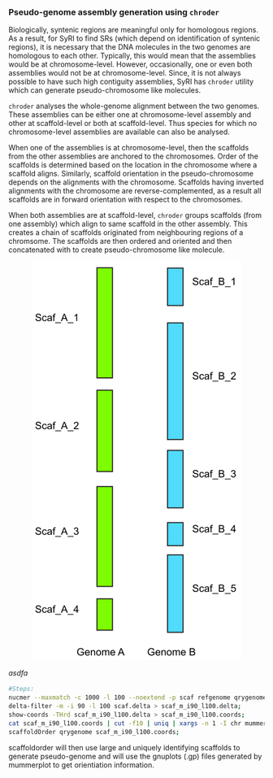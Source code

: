 ### Pseudo-genome assembly generation using `chroder`
Biologically, syntenic regions are meaningful only for homologous regions. As a result, for SyRI to find SRs (which depend on identification of syntenic regions), it is necessary that the DNA molecules in the two genomes are homologous to each other. Typically, this would mean that the assemblies would be at chromosome-level. However, occasionally, one or even both assemblies would not be at chromosome-level. Since, it is not always possible to have such high contiguity assemblies, SyRI has `chroder` utility which can generate pseudo-chromosome like molecules. 

`chroder` analyses the whole-genome alignment between the two genomes. These assemblies can be either one at chromosome-level assembly and other at scaffold-level or both at scaffold-level. Thus species for which no chromosome-level assemblies are available can also be analysed.

When one of the assemblies is at chromosome-level, then the scaffolds from the other assemblies are anchored to the chromosomes. Order of the scaffolds is determined based on the location in the chromosome where a scaffold aligns. Similarly, scaffold orientation in the pseudo-chromosome depends on the alignments with the chromosome. Scaffolds having inverted alignments with the chromosome are reverse-complemented, as a result all scaffolds are in forward orientation with respect to the chromosomes.

When both assemblies are at scaffold-level, `chroder` groups scaffolds (from one assembly) which align to same scaffold in the other assembly. This creates a chain of scaffolds originated from neighbouring regions of a chromsome. The scaffolds are then ordered and oriented and then concatenated with to create pseudo-chromosome like molecule.

<p align='center'>
<img src='chroder.svg' alt>
  
<em>asdfa</em>
</p>

```bash
#Steps:
nucmer --maxmatch -c 1000 -l 100 --noextend -p scaf refgenome qrygenome;
delta-filter -m -i 90 -l 100 scaf.delta > scaf_m_i90_l100.delta; 
show-coords -THrd scaf_m_i90_l100.delta > scaf_m_i90_l100.coords;
cat scaf_m_i90_l100.coords | cut -f10 | uniq | xargs -n 1 -I chr mummerplot -f -l -r chr -p chr scaf_m_i90_l100.delta;
scaffoldOrder qrygenome scaf_m_i90_l100.coords;
```

scaffoldorder will then use large and uniquely identifying scaffolds to generate pseudo-genome and will use the gnuplots (.gp) files generated by mummerplot to get orientiation information.
